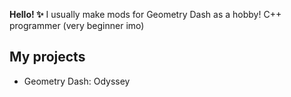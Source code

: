 **Hello! ✨**
I usually make mods for Geometry Dash as a hobby! C++ programmer (very beginner imo)

## My projects
* Geometry Dash: Odyssey
